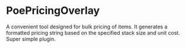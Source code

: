 # PoePricingOverlay
A convenient tool designed for bulk pricing of items. It generates a formatted pricing string based on the specified stack size and unit cost. Super simple plugin. 
